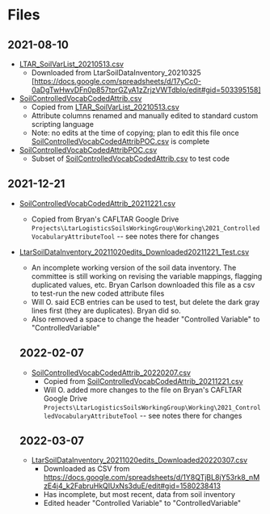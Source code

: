 # Files

## 2021-08-10

* [LTAR_SoilVarList_20210513.csv](LTAR_SoilVarList_20210513.csv)
  * Downloaded from LtarSoilDataInventory_20210325 [https://docs.google.com/spreadsheets/d/17yCc0-0aDgTwHwvDFn0p857tprGZyA1zZrjzVWTdblo/edit#gid=503395158]
* [SoilControlledVocabCodedAttrib.csv](SoilControlledVocabCodedAttrib.csv)
  * Copied from [LTAR_SoilVarList_20210513.csv](LTAR_SoilVarList_20210513.csv)
  * Attribute columns renamed and manually edited to standard custom scripting language
  * Note: no edits at the time of copying; plan to edit this file once [SoilControlledVocabCodedAttribPOC.csv](SoilControlledVocabCodedAttribPOC.csv) is complete
* [SoilControlledVocabCodedAttribPOC.csv](SoilControlledVocabCodedAttribPOC.csv)
  * Subset of [SoilControlledVocabCodedAttrib.csv](SoilControlledVocabCodedAttrib.csv) to test code

## 2021-12-21

* [SoilControlledVocabCodedAttrib_20211221.csv](SoilControlledVocabCodedAttrib_20211221.csv)
  * Copied from Bryan's CAFLTAR Google Drive `Projects\LtarLogisticsSoilsWorkingGroup\Working\2021_ControlledVocabularyAttributeTool` -- see notes there for changes
* [LtarSoilDataInventory_20211020edits_Downloaded20211221_Test.csv](LtarSoilDataInventory_20211020edits_Downloaded20211221_Test.csv)
  * An incomplete working version of the soil data inventory. The committee is still working on revising the variable mappings, flagging duplicated values, etc. Bryan Carlson downloaded this file as a csv to test-run the new coded attribute files
  * Will O. said ECB entries can be used to test, but delete the dark gray lines first (they are duplicates). Bryan did so.
  * Also removed a space to change the header "Controlled Variable" to "ControlledVariable"

  ## 2022-02-07

  * [SoilControlledVocabCodedAttrib_20220207.csv](SoilControlledVocabCodedAttrib_20220207.csv)
    * Copied from [SoilControlledVocabCodedAttrib_20211221.csv](SoilControlledVocabCodedAttrib_20211221.csv)
    * Will O. added more changes to the file on Bryan's CAFLTAR Google Drive `Projects\LtarLogisticsSoilsWorkingGroup\Working\2021_ControlledVocabularyAttributeTool` -- see notes there for changes
  
  ## 2022-03-07

  - [LtarSoilDataInventory_20211020edits_Downloaded20220307.csv](LtarSoilDataInventory_20211020edits_Downloaded20220307.csv)
    - Downloaded as CSV from https://docs.google.com/spreadsheets/d/1Y8QTjBL8jY53rk8_nMzE4j4_k2FabruHkQIUxNs3duE/edit#gid=1580238413
    - Has incomplete, but most recent, data from soil inventory
    - Edited header "Controlled Variable" to "ControlledVariable"